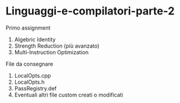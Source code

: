 # Linguaggi-e-compilatori-parte-2
Primo assignment
1. Algebric Identity
2. Strength Reduction (più avanzato)
3. Multi-Instruction Optimization

File da consegnare
1. LocalOpts.cpp
2. LocalOpts.h
3. PassRegistry.def
4. Eventuali altri file custom creati o modificati

